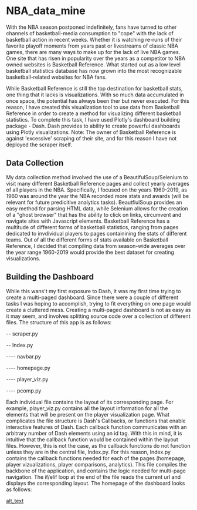 # NBA_data_mine
With the NBA season postponed indefinitely, fans have turned to other channels of basketball-media consumption to "cope" with the lack of basketball action in recent weeks. Whether it is watching re-runs of their favorite playoff moments from years past or livestreams of classic NBA games, there are many ways to make up for the lack of live NBA games. One site that has risen in popularity over the years as a competitor to NBA owned websites is Basketball Reference. What started out as a low level basketball statistics database has now grown into the most recognizable basketball-related websites for NBA fans. 

While Basketball Reference is still the top destination for basketball stats, one thing that it lacks is visualizations. With so much data accumulated in once space, the potential has always been ther but never executed. For this reason, I have created this visualization tool to use data from Basketball Reference in order to create a method for visualizing different basketball statistics. To complete this task, I have used Plotly's dashboard building package - Dash. Dash provides to ability to create powerful dashboards using Plotly visualizations. Note: The owner of Basketball Reference is against 'excessive' scraping of their site, and for this reason I have not deployed the scraper itself. 


## Data Collection
My data collection method involved the use of a BeautifulSoup/Selenium to visit many different Basketball Reference pages and collect yearly averages of all players in the NBA. Specifically, I focused on the years 1960-2019, as 1960 was around the year the NBA recorded more stats and awards (will be relevant for future predicitive analytics tasks). BeautfiulSoup provides an easy method for parsing HTML data, while Selenium allows for the creation of a "ghost browser" that has the ability to click on links, circumvent and navigate sites with Javascript elements. Basketball Reference has a multitude of different forms of basketball statistics, ranging from pages dedicated to invdividual players to pages containining the stats of different teams. Out of all the different forms of stats available on Basketball Reference, I decided that compiling data from season-wide averages over the year range 1960-2019 would provide the best dataset for creating visualizations. 


## Building the Dashboard
While this wans't my first exposure to Dash, it was my first time trying to create a multi-paged dashboard. Since there were a couple of different tasks I was hoping to accomplish, trying to fit everything on one page would create a cluttered mess. Creating a multi-paged dashboard is not as easy as it may seem, and involves splitting source code over a collection of different files. The structure of this app is as follows:

-- scraper.py

-- Index.py

---- navbar.py

---- homepage.py

---- player_viz.py

---- pcomp.py


Each individual file contains the layout of its corresponding page. For example, player_viz.py contains all the layout information for all the elements that will be present on the player visualization page. What complicates the file structure is Dash's Callbacks, or functions that enable interactive features of Dash. Each callback function communicates with an arbitrary number of Dash elements using an id tag. With this in mind, it is intuitive that the callback function would be contained within the layout files. However, this is not the case, as the callback functions do not function unless they are in the central file, Index.py. For this reason, Index.py contains the callback functions needed for each of the pages (homepage, player vizualizations, player comparisons, analytics). This file compiles the backbone of the application, and contains the logic needed for multi-page navigation. The if/elif loop at the end of the file reads the current url and displays the corresponding layout. The homepage of the dashboard looks as follows:


[alt_text](images/homepage.PNG)
